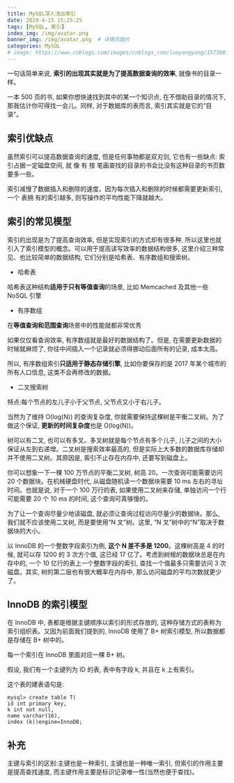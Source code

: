 ```yaml
---
title: MySQL深入浅出索引
date: 2019-4-15 15:25:25
tags: [MySQL, 索引]
index_img: /img/avatar.png
banner_img: /img/avatar.png  # 详情页图片
categories: MySQL
# image: https://www.cnblogs.com/images/cnblogs_com/luoyangyang/1573981/t_index.jpg
---
```


一句话简单来说, **索引的出现其实就是为了提高数据查询的效率**, 就像书的目录一样。

一本 500 页的书, 如果你想快速找到其中的某一个知识点, 在不借助目录的情况下, 那我估计你可得找一会儿。同样, 对于数据库的表而言, 索引其实就是它的“目录”。
<!-- more -->

## 索引优缺点

虽然索引可以提高数据查询的速度, 但是任何事物都是双刃剑, 它也有一些缺点: 索引占据一定磁盘空间, 就 像 有 按 笔画查找的目录的书会比没有这种目录的书页数要多一些。

索引减慢了数据插入和删除的速度。因为每次插入和删除的时候都需要更新索引, 一个 表拥 有的索引越多, 则写操作的平均性能下降就越大。 

## 索引的常见模型

索引的出现是为了提高查询效率, 但是实现索引的方式却有很多种, 所以这里也就引入了索引模型的概念。可以用于提高读写效率的数据结构很多, 这里介绍三种常见、也比较简单的数据结构, 它们分别是哈希表、有序数组和搜索树。

- 哈希表

哈希表这种结构**适用于只有等值查询**的场景, 比如 Memcached 及其他一些 NoSQL 引擎

- 有序数组

在**等值查询和范围查询**场景中的性能就都非常优秀

如果仅仅看查询效率, 有序数组就是最好的数据结构了。但是, 在需要更新数据的时候就麻烦了, 你往中间插入一个记录就必须得挪动后面所有的记录, 成本太高。

所以, 有序数组索引**只适用于静态存储引擎**, 比如你要保存的是 2017 年某个城市的所有人口信息, 这类不会再修改的数据。

- 二叉搜索树

特点:每个节点的左儿子小于父节点, 父节点又小于右儿子。

当然为了维持 O(log(N)) 的查询复杂度, 你就需要保持这棵树是平衡二叉树。为了做这个保证, **更新的时间复杂度**也是 O(log(N))。

树可以有二叉, 也可以有多叉。多叉树就是每个节点有多个儿子, 儿子之间的大小保证从左到右递增。二叉树是搜索效率最高的, 但是实际上大多数的数据库存储却并不使用二叉树。其原因是, 索引不止存在内存中, 还要写到磁盘上。

你可以想象一下一棵 100 万节点的平衡二叉树, 树高 20。一次查询可能需要访问 20 个数据块。在机械硬盘时代, 从磁盘随机读一个数据块需要 10 ms 左右的寻址时间。也就是说, 对于一个 100 万行的表, 如果使用二叉树来存储, 单独访问一个行可能需要 20 个 10 ms 的时间, 这个查询可真够慢的。

为了让一个查询尽量少地读磁盘, 就必须让查询过程访问尽量少的数据块。那么, 我们就不应该使用二叉树, 而是要使用“N 叉”树。这里, “N 叉”树中的“N”取决于数据块的大小。

以 InnoDB 的一个整数字段索引为例, **这个 N 差不多是 1200**。这棵树高是 4 的时候, 就可以存 1200 的 3 次方个值, 这已经 17 亿了。考虑到树根的数据块总是在内存中的, 一个 10 亿行的表上一个整数字段的索引, 查找一个值最多只需要访问 3 次磁盘。其实, 树的第二层也有很大概率在内存中, 那么访问磁盘的平均次数就更少了。

## InnoDB 的索引模型

在 InnoDB 中, 表都是根据主键顺序以索引的形式存放的, 这种存储方式的表称为索引组织表。又因为前面我们提到的, InnoDB 使用了 B+ 树索引模型, 所以数据都是存储在 B+ 树中的。

每一个索引在 InnoDB 里面对应一棵 B+ 树。

假设, 我们有一个主键列为 ID 的表, 表中有字段 k, 并且在 k 上有索引。

这个表的建表语句是:
```
mysql> create table T(
id int primary key, 
k int not null, 
name varchar(16),
index (k))engine=InnoDB;
```

## 补充
主键与索引的区别:主键也是一种索引, 主键也是一种唯一索引, 但索引的作用主要是提高查找速度, 而主键作用主要是标识记录唯一性(当然也便于查找)。